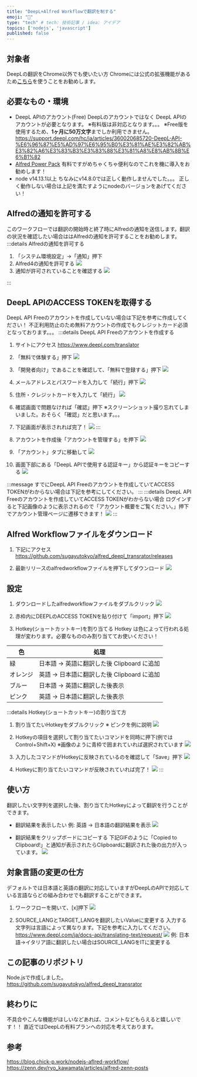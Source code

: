 ```yaml
---
title: "DeepL+Alfred Workflowで翻訳を制する"
emoji: "🤖"
type: "tech" # tech: 技術記事 / idea: アイデア
topics: ['nodejs', 'javascript']
published: false
---
```


## 対象者
DeepLの翻訳をChrome以外でも使いたい方
Chromeには公式の拡張機能があるため[こちら](https://chrome.google.com/webstore/detail/deepl-translate-beta-vers/cofdbpoegempjloogbagkncekinflcnj?hl=ja)を使うことをお勧めします。

## 必要なもの・環境
* DeepL APIのアカウント(Free)
DeepLのアカウントではなく DeepL APIのアカウントが必要となります。
※有料版は非対応となります。。。
※Free版を使用するため、**1ヶ月に50万文字**までしか利用できません。
https://support.deepl.com/hc/ja/articles/360020685720-DeepL-API-%E6%96%87%E5%AD%97%E6%95%B0%E3%81%AE%E3%82%AB%E3%82%A6%E3%83%B3%E3%83%88%E3%81%A8%E8%AB%8B%E6%B1%82
* [Alfred Power Pack](https://www.alfredapp.com/shop/)
有料ですがめちゃくちゃ便利なのでこれを機に導入をお勧めします！
* node v14.13.1以上
ちなみにv14.8.0では正しく動作しませんでした。。。
正しく動作しない場合は上記を満たすようにnodeのバージョンをあげてください！
## Alfredの通知を許可する
このワークフローでは翻訳の開始時と終了時にAlfredの通知を送信します。翻訳の状況を確認したい場合ははAlfredの通知を許可することをお勧めします。
:::details Alfredの通知を許可する
1. 「システム環境設定」→「通知」押下
2. Alfred4の通知を許可する
![](https://i.gyazo.com/d732653cc75c0ecd76cfd3145b3ec066.png)
3. 通知が許可されていることを確認する
![](https://i.gyazo.com/ab71f64b19b401ab54bb5bc8d2d93f97.png)

:::
## DeepL APIのACCESS TOKENを取得する
DeepL API Freeのアカウントを作成していない場合は下記を参考に作成してください！
不正利用防止のため無料アカウントの作成でもクレジットカード必須となっております。。。
:::details DeepL API Freeのアカウントを作成する
1. サイトにアクセス
https://www.deepl.com/translator

2. 「無料で体験する」押下
![](https://i.gyazo.com/6c3fd4dca02d4128072af4712d7f5751.png)

3. 「開発者向け」であることを確認して、「無料で登録する」押下
![](https://i.gyazo.com/805e3bd94c96ba69c2c73090ce25046b.png)

4. メールアドレスとパスワードを入力して「続行」押下
![](https://i.gyazo.com/8f78ff9f85a2153d78ce3d3ba3a13942.png)

5. 住所・クレジットカードを入力して「続行」
![](https://i.gyazo.com/135cb1f04ad187d0a1af87a31d666a5c.png)

6. 確認画面で問題なければ「確認」押下
※スクリーンショット撮り忘れてしまいました。おそらく「確認」だと思います。。。

7. 下記画面が表示されれば完了！
![](https://i.gyazo.com/1c313a4b5d3f0d014a2aa3025b56ddbe.png)
:::
1. アカウントを作成後「アカウントを管理する」を押下
![](https://i.gyazo.com/26943a3dcde70bce4d35d09c13360856.png)

2. 「アカウント」タブに移動して
![](https://i.gyazo.com/94df764b6f700889da1f096e57ea676f.png)

3. 画面下部にある「DeepL APIで使用する認証キー」から認証キーをコピーする
![](https://i.gyazo.com/34897c625fe35f38606fe50e0672ad19.png)

:::message
すでにDeepL API Freeのアカウントを作成していてACCESS TOKENがわからない場合は下記を参考にしてください。
:::
:::details DeepL API Freeのアカウントを作成していてACCESS TOKENがわからない場合
ログインすると下記画像のように表示されるので「アカウント概要をご覧ください。」押下でアカウント管理ページに遷移できます！
![](https://i.gyazo.com/e80b36febc4f0ef9849e7647ff8f3863.png)
:::

## Alfred Workflowファイルをダウンロード
1. 下記にアクセス
https://github.com/sugayutokyo/alfred_deepl_transrator/releases

2. 最新リリースのalfredworkflowファイルを押下してダウンロード
![](https://i.gyazo.com/f417290937387437a537034df79396cb.png)
## 設定
1. ダウンロードしたalfredworkflowファイルをダブルクリック
![](https://i.gyazo.com/5297a04eba8b83a385578f097656131f.png)

2. 赤枠内にDEEPLのACCESS TOKENを貼り付けて「import」押下
![](https://i.gyazo.com/5b2379b1b28aea65a6b62adacb47ddb7.png)

3. Hotkey(ショートカットキー)を割り当てる
Hotkey は色によって行われる処理が変わります。必要なもののみ割り当ててお使いください！

| 色   | 処理                                   |
|------|--------------------------------------|
| 緑   | 日本語 → 英語に翻訳した後 Clipboard に追加 |
| オレンジ | 英語 → 日本語に翻訳した後 Clipboard に追加 |
| ブルー  | 日本語 → 英語に翻訳した後表示             |
| ピンク  | 英語 → 日本語に翻訳した後表示             |

:::details Hotkey(ショートカットキー)の割り当て方
1. 割り当てたいHotkeyをダブルクリック
※ ピンクを例に説明
![](https://i.gyazo.com/0f8ed607ae15819b6db516d2f9e329ac.png)

2. Hotkeyの項目を選択して割り当てたいコマンドを同時に押下(例ではControl+Shift+X)
※画像のように青枠で囲まれていれば選択されています
![](https://i.gyazo.com/d18474cf4e99378433b7c48a2ed2bf5e.png)

3. 入力したコマンドがHotkeyに反映されているのを確認して「Save」押下
![](https://i.gyazo.com/4c9e887271c0016d37f795e8d6fb0940.png)

4. Hotkeyに割り当てたいコマンドが反映されていれば完了！
![](https://i.gyazo.com/c1250feff48832f267bae124144094d5.png)
:::

## 使い方
翻訳したい文字列を選択した後、割り当てたHotkeyによって翻訳を行うことができます。
* 翻訳結果を表示したい
例: 英語 → 日本語の翻訳結果を表示
![](https://i.gyazo.com/48ee7ae23556a6292aecc86e52f57c21.gif)

* 翻訳結果をクリップボードにコピーする
下記GIFのように「Copied to Clipboard!」と通知が表示されたらClipboardに翻訳された後の出力が入っています。
![](https://i.gyazo.com/603470209b0973f636b886d05ce377bf.gif)

## 対象言語の変更の仕方
デフォルトでは日本語と英語の翻訳に対応していますがDeepLのAPIで対応している言語ならどの組み合わせでも翻訳することができます。
1. ワークフローを開いて、[x]押下
![](https://i.gyazo.com/411ee23efa3cdc7ed23a99587eeaee4a.png)

2. SOURCE_LANGとTARGET_LANGを翻訳したいValueに変更する
入力する文字列は言語によって異なります。下記を参考に入力してください。
https://www.deepl.com/ja/docs-api/translating-text/request/
![](https://i.gyazo.com/a06790345ab8289191f81b390dffaabf.png)
例: 日本語→イタリア語に翻訳したい場合はSOURCE_LANGをITに変更する

## この記事のリポジトリ
Node.jsで作成しました。
https://github.com/sugayutokyo/alfred_deepl_transrator

## 終わりに
不具合やこんな機能がほしいなどあれば、コメントなどもらえると嬉しいです！！
直近ではDeepLの有料プランへの対応を考えております。

## 参考
https://blog.chick-p.work/nodejs-aflred-workflow/
https://zenn.dev/ryo_kawamata/articles/alfred-zenn-posts